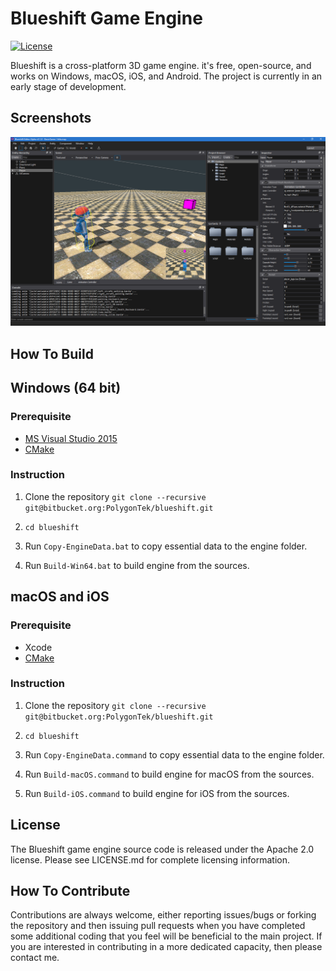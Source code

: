 ﻿Blueshift Game Engine
=======================

[![License](https://img.shields.io/badge/Licence-Apache2.0-blue.svg)]()

Blueshift is a cross-platform 3D game engine. it's free, open-source, and works on Windows, macOS, iOS, and Android.
The project is currently in an early stage of development.

Screenshots
-------------------

![Screenshot1](Screenshots/screenshot1.png)

How To Build
-------------------

## Windows (64 bit)

### Prerequisite

  * [MS Visual Studio 2015](https://www.visualstudio.com/downloads/)
  * [CMake](https://cmake.org/download/)

### Instruction

  1. Clone the repository `git clone --recursive git@bitbucket.org:PolygonTek/blueshift.git`

  2. `cd blueshift`

  3. Run `Copy-EngineData.bat` to copy essential data to the engine folder.

  4. Run `Build-Win64.bat` to build engine from the sources.

## macOS and iOS

### Prerequisite

  * Xcode
  * [CMake](https://cmake.org/download/)

### Instruction

  1. Clone the repository `git clone --recursive git@bitbucket.org:PolygonTek/blueshift.git`

  2. `cd blueshift`

  3. Run `Copy-EngineData.command` to copy essential data to the engine folder.

  4. Run `Build-macOS.command` to build engine for macOS from the sources.

  5. Run `Build-iOS.command` to build engine for iOS from the sources.

License
-------------------

The Blueshift game engine source code is released under the Apache 2.0 license. Please see LICENSE.md for complete licensing information.

How To Contribute
-------------------

Contributions are always welcome, either reporting issues/bugs or forking the repository and then issuing pull requests when you have completed some additional coding that you feel will be beneficial to the main project. If you are interested in contributing in a more dedicated capacity, then please contact me.
